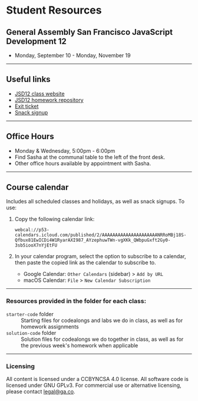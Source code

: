 # Student Resources
## General Assembly San Francisco JavaScript Development 12 

- Monday, September 10 - Monday, November 19

---

## Useful links

- [JSD12 class website](https://pages.git.generalassemb.ly/vodnik/JSD12/)
- [JSD12 homework repository](https://git.generalassemb.ly/vodnik/JS-SF-12-homework)
- [Exit ticket]()
- [Snack signup](https://codesnacks.youcanbook.me)

---

## Office Hours

- Monday & Wednesday, 5:00pm - 6:00pm
- Find Sasha at the communal table to the left of the front desk.
- Other office hours available by appointment with Sasha.

---

## Course calendar

Includes all scheduled classes and holidays, as well as snack signups.
To use:
1. Copy the following calendar link:

    ```webcal://p53-calendars.icloud.com/published/2/AAAAAAAAAAAAAAAAAAAAANRRoMBj18S-Qfbux81EwICDi4W1RyarAXI987_AYzephuwTWn-vgXKk_QWbpuGxft2Gy0-3sb5iooX7nYjEtFU```

2. In your calendar program, select the option to subscribe to a calendar, then paste the copied link as the calendar to subscribe to.
    - Google Calendar: `Other Calendars` (sidebar) > `Add by URL`
    - macOS Calendar: `File` > `New Calendar Subscription`

---

### Resources provided in the folder for each class:
<dl>
  <dt><code>starter-code</code> folder</dt>
  <dd>Starting files for codealongs and labs we do in class, as well as for homework assignments</dd>
  <dt><code>solution-code</code> folder</dt>
  <dd>Solution files for codealongs we do together in class, as well as for the previous week's homework when applicable</dd>
</dl>

---

### Licensing
All content is licensed under a CC­BY­NC­SA 4.0 license.
All software code is licensed under GNU GPLv3. For commercial use or alternative licensing, please contact legal@ga.co.
